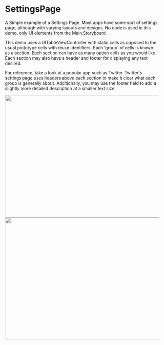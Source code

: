 # SettingsPage

A Simple example of a Settings Page. Most apps have some sort of settings page, although with varying layouts and designs. 
No code is used in this demo, only UI elements from the Main.Storyboard.

This demo uses a UITableViewController with static cells as opposed to the usual prototype cells with reuse identifiers. 
Each 'group' of cells is known as a section. Each section can have as many option cells as you would like. Each section may
also have a header and footer for displaying any text desired. 

For reference, take a look at a popular app such as Twitter. Twitter's settings page uses headers above each section to make
it clear what each group is generally about. Additionally, you may use the footer field to add a slightly more detailed description
at a smaller text size.

<img src="" height="400px;" width="650px;" />
<img src="" height="400px;" width="650px;" />
